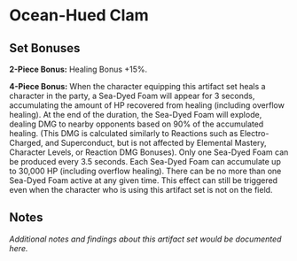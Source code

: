 # Ocean-Hued Clam

## Set Bonuses

**2-Piece Bonus:** Healing Bonus +15%.

**4-Piece Bonus:** When the character equipping this artifact set heals a character in the party, a Sea-Dyed Foam will appear for 3 seconds, accumulating the amount of HP recovered from healing (including overflow healing). At the end of the duration, the Sea-Dyed Foam will explode, dealing DMG to nearby opponents based on 90% of the accumulated healing. (This DMG is calculated similarly to Reactions such as Electro-Charged, and Superconduct, but is not affected by Elemental Mastery, Character Levels, or Reaction DMG Bonuses). Only one Sea-Dyed Foam can be produced every 3.5 seconds. Each Sea-Dyed Foam can accumulate up to 30,000 HP (including overflow healing). There can be no more than one Sea-Dyed Foam active at any given time. This effect can still be triggered even when the character who is using this artifact set is not on the field.

## Notes

*Additional notes and findings about this artifact set would be documented here.*

